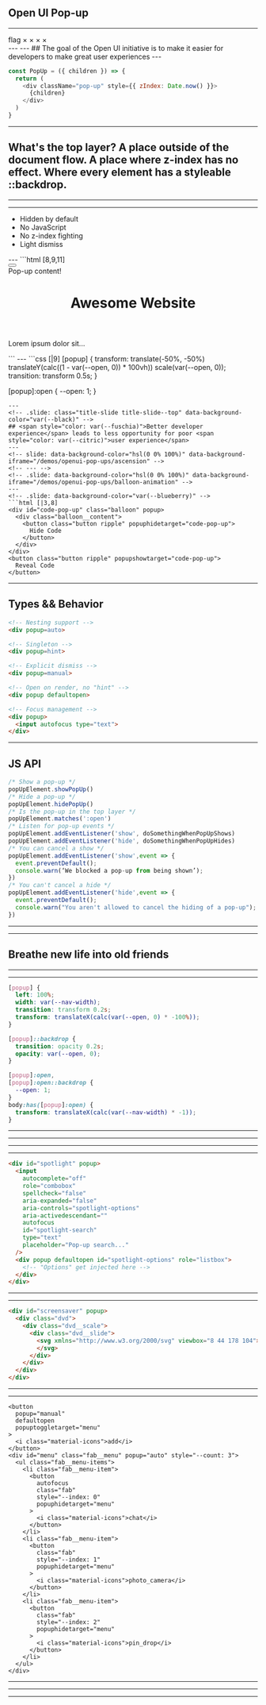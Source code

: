 <!-- .slide: class="title-slide title-slide--top" data-background-color="var(--fuschia)" -->

## Open UI Pop-up

---
<!-- .slide: data-background-color="var(--white)" -->
<div class="support-grid">
  <span class="browser-logo" data-browser="canary"></span>
  <span class="browser-logo" data-browser="chrome"></span>
  <span class="browser-logo" data-browser="edge"></span>
  <span class="browser-logo" data-browser="safari"></span>
  <span class="browser-logo" data-browser="firefox"></span>
  <span class="browser-version" data-supported>
    <span class="material-symbols-outlined">
      flag
    </span>
  </span>
  <span class="browser-version">&times;</span>
  <span class="browser-version">&times;</span>
  <span class="browser-version">&times;</span>
  <span class="browser-version">&times;</span>
</div>
---
<!-- .slide: data-background-video="/shared/video/pop-up-stack.mp4" data-background-video-loop="true" data-background-video-muted="true" data-background-video-size="cover" -->
---
<!-- .slide: class="title-slide title-slide--bottom" data-background-color="var(--black)" -->
## The goal of the <span style="color: var(--citric);">Open UI</span> initiative is to make it <span style="color: var(--blueberry)">easier</span> for developers to make <span style="color: var(--fuschia);">great user experiences</span>
---
<!-- .slide: data-background-color="var(--citric)" -->

```js []
const PopUp = ({ children }) => {
  return (
    <div className="pop-up" style={{ zIndex: Date.now() }}>
      {children}
    </div>
  )
}
```
---
<!-- .slide: class="title-slide title-slide--bottom" data-background-image="/shared/images/king.jpg" data-background-opacity="0.4" -->
## What's the top layer? A place outside of the <span style="background-color: var(--cinnabar);">document</span> flow. A place where <span style="background-color: var(--chateau);">z-index</span> has no effect. Where every element has a styleable <span style="background-color: var(--selective);">::backdrop</span>.
<!-- --- -->
<!-- slide: data-background-color="var(--cinnabar)" -->
<!-- ```js []
// Current ways to get into the "Top Layer"
Dialog.showModal();
Element.requestFullscreen();
```
--- -->
<!-- ```html []
<div id="my-first-popup" popup>PopUp Content!</div>
<button popuptoggletarget="my-first-popup">Toggle Pop-Up</button>
```

<iframe src="/demos/openui-pop-ups/first" class="demo-embed"></iframe>
--- -->
---
<!-- .slide: data-background-color="hsl(0 0% 100%)" data-background-iframe="/demos/openui-pop-ups/with-backdrop" -->
---
<!-- .slide: data-background-color="var(--white)" -->
<ul class="bullets">
  <li>Hidden by default</li>
  <li>No JavaScript</li>
  <li>No z-index fighting</li>
  <li>Light dismiss</li>
</ul>
---
<!-- .slide: data-background-color="var(--fuschia)" -->
```html [8,9,11]
<html>
  <head>
    <title>First Pop-up</title>
  </head>
  <body>
    <main>
      <!-- Throw all your z-index at me! -->
      <button popuptoggletarget="my-first-pop-up">
      </button>
      <!-- Don't care where this is to be honest -->
      <div id="my-first-pop-up" popup>Pop-up content!</div>
      <header>
        <h1>Awesome Website</h1>
      </header>
      <article>
        <p> Lorem ipsum dolor sit...</p>
      </article>
    </main>
  </body>
</html>
```
---
<!-- .slide: data-background-color="var(--chateau)" -->
```css [|9]
[popup] {
  transform:
    translate(-50%, -50%)
    translateY(calc((1 - var(--open, 0)) * 100vh))
    scale(var(--open, 0));
  transition: transform 0.5s;
}

[popup]:open {
  --open: 1;
}
```
---
<!-- .slide: class="title-slide title-slide--top" data-background-color="var(--black)" -->
## <span style="color: var(--fuschia)">Better developer experience</span> leads to less opportunity for poor <span style="color: var(--citric)">user experience</span>
---
<!-- slide: data-background-color="hsl(0 0% 100%)" data-background-iframe="/demos/openui-pop-ups/ascension" -->
<!-- --- -->
<!-- .slide: data-background-color="hsl(0 0% 100%)" data-background-iframe="/demos/openui-pop-ups/balloon-animation" -->
---
<!-- .slide: data-background-color="var(--blueberry)" -->
```html [|3,8]
<div id="code-pop-up" class="balloon" popup>
  <div class="balloon__content">
    <button class="button ripple" popuphidetarget="code-pop-up">
      Hide Code
    </button>
  </div>
</div>
<button class="button ripple" popupshowtarget="code-pop-up">
  Reveal Code
</button>
```
---
<!-- slide: data-background-color="hsl(0 0% 100%)" data-background-iframe="/demos/openui-pop-ups/balloon-animation" -->
<!-- --- -->
<!-- ```css []
@media (prefers-reduced-motion: no-preference) {
  [popup] {
    animation: exit-animation 250ms ease-out both;
  }

  [popup]:open {
    animation: entry-animation 1s ease-in both;
  }

  @keyframes exit-animation {
    100% {
      transform: translate(-50%, -50%) translateY(-100vh) scale(0);
    }
  }

  @keyframes entry-animation {
    0% {
      transform: translate(-50%, -50%) translateY(100vh) scale(0);
    }
  }
}
``` -->
<!-- --- -->
<!-- slide: class="title-slide title-slide--left" data-background-color="var(--cinnabar)" -->
<!-- ## Types && Behavior
--- -->
<!-- .slide: data-background-color="var(--cinnabar)" -->
## Types && Behavior
```html []
<!-- Nesting support -->
<div popup=auto>

<!-- Singleton -->
<div popup=hint>

<!-- Explicit dismiss -->
<div popup=manual>

<!-- Open on render, no "hint" -->
<div popup defaultopen>

<!-- Focus management -->
<div popup>
  <input autofocus type="text">
</div>
```
---
<!-- - Nesting support via ancestral pop-ups
- Dismisses pop-ups that aren't ancestral
- Dismissing in the stack only dismisses those above
--- -->
<!-- slide: data-background-color="hsl(0 0% 100%)" data-background-iframe="/demos/openui-pop-ups/auto" -->
<!-- ---
```html [|3]
<div id="blue-two" class="blue" popup>
  <div class="card elevated">
    <button popupshowtarget="red-one" class="button ripple">
      Take first red candy
    </button>
    <button popupshowtarget="blue-three" class="button ripple">
      Take another blue candy
    </button>
    <button popuphidetarget="blue-two" class="button ripple">
      Put this candy back
    </button>
    <button popuphidetarget="blue-one" class="button ripple">
      Put back blue candies
    </button>
  </div>
</div>
``` -->
<!-- --- -->
<!-- ## Hint
```html []
<div popup=hint>
```
--- -->
<!-- - Singleton
- Doesn't dismiss other types
- Can't use `defaultopen`
--- -->
<!-- slide: data-background-color="hsl(0 0% 100%)" data-background-iframe="/demos/openui-pop-ups/hint" -->
<!-- ---
```html [|3]
<div id="blue-pill" class="blue" popup="hint">
  <div class="card elevated">
    <button popupshowtarget="red-pill" class="button ripple">
      Actually, take the red pill
    </button>
    <button popuphidetarget="blue-pill" class="button ripple">
      Still deciding
    </button>
  </div>
</div>
```
--- -->
<!-- ## Manual
```html []
<div popup=manual>
```
--- -->
<!-- - Doesn't dismiss others
- No light dismiss
- Only closed explicitly via trigger or JavaScript
--- -->
<!-- slide: data-background-color="hsl(0 0% 100%)" data-background-iframe="/demos/openui-pop-ups/manual" -->
<!-- ---
```html [|6,14]
<div popup="manual" defaultopen id="window">
  <div class="window">
    <div class="title-bar">
      <div class="title-bar-text">Manual Pop-up</div>
      <div class="title-bar-controls">
        <button aria-label="Close" popuphidetarget="window"></button>
      </div>
    </div>
    <div class="window-body">
      <p>
        The only way to remove me is via a trigger element, or with
        JavaScript.
      </p>
      <button popuphidetarget="window">Close</button>
    </div>
  </div>
</div>
``` -->
<!-- --- -->
<!-- .slide: data-background-color="var(--selective)" -->
## JS API
```js []
/* Show a pop-up */
popUpElement.showPopUp()
/* Hide a pop-up */
popUpElement.hidePopUp()
/* Is the pop-up in the top layer */
popUpElement.matches(':open')
/* Listen for pop-up events */
popUpElement.addEventListener('show', doSomethingWhenPopUpShows)
popUpElement.addEventListener('hide', doSomethingWhenPopUpHides)
/* You can cancel a show */
popUpElement.addEventListener('show',event => {
  event.preventDefault();
  console.warn(‘We blocked a pop-up from being shown’);
})
/* You can't cancel a hide */
popUpElement.addEventListener('hide',event => {
  event.preventDefault();
  console.warn("You aren't allowed to cancel the hiding of a pop-up");
})
```
---
<!-- .slide: data-background-color="hsl(0 0% 100%)" data-background-iframe="/demos/openui-pop-ups/poppers" -->
---
<!-- ```html []
<button
  popup="manual"
  class="balloon"
  id="P"
  defaultopen
  title="Pop 'P'"
  style="--index: -2.5; --hue: 107; --bob-speed: 1; --float-speed: 0.9;"
>
  <span class="balloon__content">
    <span class="balloon__letter">P</span>
    <span class="balloon__handle"></span>
  </span>
</button>
```

<div>

```js []
POPUP.addEventListener("click", () => {
  AUDIO_POP.currentTime = 0;
  AUDIO_POP.play();
  POPUP.hidePopUp();
  Object.assign(POPUP, {
    style: `
    --index: ${START_INDEX + p};
    --hue: ${Math.random() * 359};
    --bob-speed: ${Math.random() + 0.5};
    --float-speed: ${Math.random() + 0.5};
  `
  });
  requestAnimationFrame(() => POPUP.showPopUp());
});
```

</div> -->
<!-- --- -->
<!-- ## Accessibility && Focus
```html [|4]
<div id="input-pop-up" popup>
  <div class="card elevated">
    <label for="name">Name</label>
    <input id="name" autofocus type="text">
    <button class="button ripple" popuphidetarget="input-pop-up">Close</button>
  </div>
</div>
```
--- -->
<!-- slide: data-background-color="hsl(0 0% 100%)" data-background-iframe="/demos/openui-pop-ups/autofocus" -->
<!-- --- -->
<!-- .slide: class="title-slide title-slide--top" data-background-color="var(--fuschia)"-->
## Breathe new life into old friends
---
<!-- ### Nav Drawer
--- -->
<!-- .slide: data-background-color="var(--white)" data-background-iframe="/demos/openui-pop-ups/nav-drawer" -->
---
<!-- .slide: data-background-color="var(--citric)" -->
```css [|17, 18, 19]
[popup] {
  left: 100%;
  width: var(--nav-width);
  transition: transform 0.2s;
  transform: translateX(calc(var(--open, 0) * -100%));
}

[popup]::backdrop {
  transition: opacity 0.2s;
  opacity: var(--open, 0);
}

[popup]:open,
[popup]:open::backdrop {
  --open: 1;
}
body:has([popup]:open) {
  transform: translateX(calc(var(--nav-width) * -1));
}
```
---
<!-- ### Custom Cursor
--- -->
<!-- .slide: data-background-color="hsl(0 0% 100%)" data-background-iframe="/demos/openui-pop-ups/custom-cursor" -->
---
<!-- <div>

```html []
<canvas
  id="custom-cursor"
  class="custom-cursor"
  popup="manual"
  defaultOpen
></canvas>
```

</div>

```js []
document.body.addEventListener("show", (e) => {
  if (canvas.matches(":open") && e.target !== canvas) {
    canvas.hidePopUp();
    requestAnimationFrame(() => {
      canvas.showPopUp();
    });
  }
});
```
--- -->
<!-- ### Toasts
--- -->
<!-- .slide: data-background-color="hsl(0 0% 100%)" data-background-iframe="/demos/openui-pop-ups/toasts" -->
<!-- ---
```html []
<div popup="manual" class="toasts">
  <ul class="toasts__drawer">
  </ul>
</div>
``` -->
---
<!-- ### Command Palette
--- -->
<!-- .slide: data-background-color="hsl(0 0% 100%)" data-background-iframe="/demos/openui-pop-ups/command-palette" -->
---
<!-- .slide: data-background-color="var(--selective)" -->
```html []
<div id="spotlight" popup>
  <input
    autocomplete="off"
    role="combobox"
    spellcheck="false"
    aria-expanded="false"
    aria-controls="spotlight-options"
    aria-activedescendant=""
    autofocus
    id="spotlight-search"
    type="text"
    placeholder="Pop-up search..."
  />
  <div popup defaultopen id="spotlight-options" role="listbox">
    <!-- "Options" get injected here -->
  </div>
</div>
```
---
<!-- ---
```js []
/* Show the pop-up then you get light dismiss etc. for free! */
const handleActivation = (e) => {
  if (e.keyCode === CMD && !STATE.cmd) STATE.cmd = true;
  if (e.keyCode === MOD && STATE.cmd && !STATE.mod) STATE.mod = true;

  if (STATE.cmd && STATE.mod && !POPUP.matches(":open")) {
    STATE.cmd = STATE.mod = false;
    POPUP.showPopUp();
    OPTIONS.showPopUp();
  }
};
``` -->
<!-- ---
### Screensaver
--- -->
<!-- .slide: data-background-color="var(--white)" data-background-iframe="/demos/openui-pop-ups/screensaver" -->
---
<!-- .slide: data-background-color="var(--fuschia)" -->
```html []
<div id="screensaver" popup>
  <div class="dvd">
    <div class="dvd__scale">
      <div class="dvd__slide">
        <svg xmlns="http://www.w3.org/2000/svg" viewbox="8 44 178 104">
        </svg>
      </div>
    </div>
  </div>
</div>
```
---
<!-- ### Floating Actions
--- -->
<!-- slide: data-background-color="hsl(0 0% 100%)" data-background-iframe="/demos/openui-pop-ups/floating-action" -->
<!-- --- -->
<!-- .slide: style="--code-size: 0.325em;" -->
<!-- ```html []
<button
  class="fab secondary"
  popup="manual"
  defaultopen
  popuptoggletarget="menu"
>
  <i class="material-icons">add</i>
</button>
<div id="menu" class="fab__menu" popup="auto" style="--count: 3">
  <ul class="fab__menu-items">
    <li class="fab__menu-item">
      <button
        autofocus
        class="fab"
        style="--index: 0"
        popuphidetarget="menu"
      >
        <i class="material-icons">chat</i>
      </button>
    </li>
    <li class="fab__menu-item">
      <button
        class="fab"
        style="--index: 1"
        popuphidetarget="menu"
      >
        <i class="material-icons">photo_camera</i>
      </button>
    </li>
    <li class="fab__menu-item">
      <button
        class="fab"
        style="--index: 2"
        popuphidetarget="menu"
      >
        <i class="material-icons">pin_drop</i>
      </button>
    </li>
  </ul>
</div>
```
--- -->
<!-- ### Webcam
--- -->
<!-- .slide: data-background-color="hsl(0 0% 100%)" data-background-iframe="/demos/openui-pop-ups/webcam-throw" -->
---
<!-- .slide: style="--code-size: 0.325em;" data-background-color="var(--spearmint)" -->
```html[]
<button
  popup="manual"
  defaultopen
  popuptoggletarget="menu"
>
  <i class="material-icons">add</i>
</button>
<div id="menu" class="fab__menu" popup="auto" style="--count: 3">
  <ul class="fab__menu-items">
    <li class="fab__menu-item">
      <button
        autofocus
        class="fab"
        style="--index: 0"
        popuphidetarget="menu"
      >
        <i class="material-icons">chat</i>
      </button>
    </li>
    <li class="fab__menu-item">
      <button
        class="fab"
        style="--index: 1"
        popuphidetarget="menu"
      >
        <i class="material-icons">photo_camera</i>
      </button>
    </li>
    <li class="fab__menu-item">
      <button
        class="fab"
        style="--index: 2"
        popuphidetarget="menu"
      >
        <i class="material-icons">pin_drop</i>
      </button>
    </li>
  </ul>
</div>
```
---
<!-- .slide: data-background-color="hsl(0 0% 100%)" data-background-iframe="/demos/openui-pop-ups/strange-portal" -->
---
<!-- .slide: data-background-color="hsl(0 0% 100%)" data-background-iframe="/demos/openui-pop-ups/error-heaven" -->
---
<!-- End Section